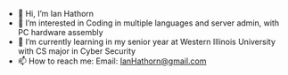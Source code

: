 - 👋 Hi, I’m Ian Hathorn
- 👀 I’m interested in Coding in multiple languages and server admin, with PC hardware assembly 
- 🌱 I’m currently learning in my senior year at Western Illinois University with CS major in Cyber Security 
- 📫 How to reach me: Email: IanHathorn@gmail.com
